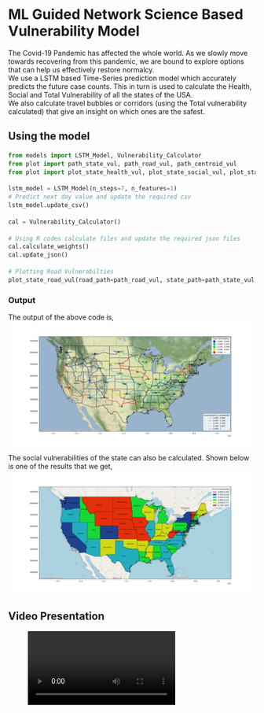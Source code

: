 # ML Guided Network Science Based Vulnerability Model
The Covid-19 Pandemic has affected the whole world. As we slowly move towards recovering from this pandemic, we are bound to explore options that can help us effectively restore normalcy. 
<br />We use a LSTM based Time-Series prediction model which accurately predicts the future case counts. This in turn is used to calculate the Health, Social and Total Vulnerability of all the states of the USA. 
<br /> We also calculate travel bubbles or corridors (using the Total vulnerability calculated) that give an insight on which ones are the safest.  

## Using the model
```python
from models import LSTM_Model, Vulnerability_Calculator
from plot import path_state_vul, path_road_vul, path_centroid_vul
from plot import plot_state_health_vul, plot_state_social_vul, plot_state_road_vul

lstm_model = LSTM_Model(n_steps=7, n_features=1)
# Predict next day value and update the required csv
lstm_model.update_csv()

cal = Vulnerability_Calculator()

# Using R codes calculate files and update the required json files
cal.calculate_weights()
cal.update_json()

# Plotting Road Vulnerabilties
plot_state_road_vul(road_path=path_road_vul, state_path=path_state_vul, centroid_path=path_centroid_vul)
```
### Output
The output of the above code is, 
![Road Vulnerabilities](media/road_vul.png)

The social vulnerabilities of the state can also be calculated. Shown below is one of the results that we get,
![Social Vulnerabilities](media/social_vul.png)

## Video Presentation
<figure class="video_container">
  <video controls="true" allowfullscreen="true">
    <source src="media/C3.Ai-1.mp4" type="video/mp4">
  </video>
</figure>